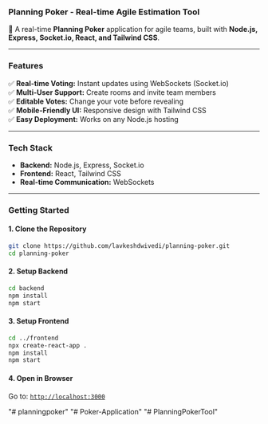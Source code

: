 ### **Planning Poker - Real-time Agile Estimation Tool**  
🚀 A real-time **Planning Poker** application for agile teams, built with **Node.js, Express, Socket.io, React, and Tailwind CSS**.  

---

### **Features**  
✅ **Real-time Voting:** Instant updates using WebSockets (Socket.io)  
✅ **Multi-User Support:** Create rooms and invite team members  
✅ **Editable Votes:** Change your vote before revealing  
✅ **Mobile-Friendly UI:** Responsive design with Tailwind CSS  
✅ **Easy Deployment:** Works on any Node.js hosting  

---

### **Tech Stack**  
- **Backend:** Node.js, Express, Socket.io  
- **Frontend:** React, Tailwind CSS  
- **Real-time Communication:** WebSockets  

---

### **Getting Started**  

#### **1. Clone the Repository**
```sh
git clone https://github.com/lavkeshdwivedi/planning-poker.git
cd planning-poker
```

#### **2. Setup Backend**
```sh
cd backend
npm install
npm start
```

#### **3. Setup Frontend**
```sh
cd ../frontend
npx create-react-app .
npm install
npm start
```

#### **4. Open in Browser**
Go to: [`http://localhost:3000`](http://localhost:3000)  

"# planningpoker" 
"# Poker-Application" 
"# PlanningPokerTool" 

